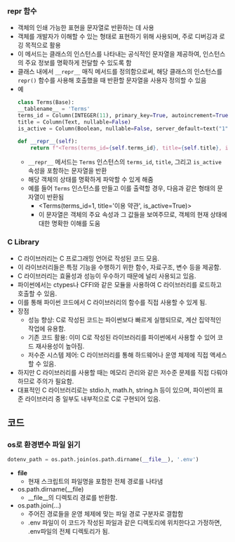 ### repr 함수
- 객체의 인쇄 가능한 표현을 문자열로 반환하는 데 사용
- 객체를 개발자가 이해할 수 있는 형태로 표현하기 위해 사용되며, 주로 디버깅과 로깅 목적으로 활용
- 이 메서드는 클래스의 인스턴스를 나타내는 공식적인 문자열을 제공하여, 인스턴스의 주요 정보를 명확하게 전달할 수 있도록 함
- 클래스 내에서 `__repr__` 매직 메서드를 정의함으로써, 해당 클래스의 인스턴스를 `repr()` 함수를 사용해 호출했을 때 반환할 문자열을 사용자 정의할 수 있음
- 예
    ```python
    class Terms(Base):
    __tablename__ = 'Terms'
    terms_id = Column(INTEGER(11), primary_key=True, autoincrement=True)
    title = Column(Text, nullable=False)
    is_active = Column(Boolean, nullable=False, server_default=text("1"))

    def __repr__(self):
        return f"<Terms(terms_id={self.terms_id}, title={self.title}, is_active={self.is_active})>"
    ```
    - `__repr__` 메서드는 `Terms` 인스턴스의 `terms_id`, `title`, 그리고 `is_active` 속성을 포함하는 문자열을 반환
    - 해당 객체의 상태를 명확하게 파악할 수 있게 해줌
    - 예를 들어 `Terms` 인스턴스를 만들고 이를 출력할 경우, 다음과 같은 형태의 문자열이 반환됨
        - <Terms(terms_id=1, title='이용 약관', is_active=True)>
        - 이 문자열은 객체의 주요 속성과 그 값들을 보여주므로, 객체의 현재 상태에 대한 명확한 이해를 도움

### C Library
- C 라이브러리는 C 프로그래밍 언어로 작성된 코드 모음. 
- 이 라이브러리들은 특정 기능을 수행하기 위한 함수, 자료구조, 변수 등을 제공함. 
- C 라이브러리는 효율성과 성능이 우수하기 때문에 널리 사용되고 있음.
- 파이썬에서는 ctypes나 CFFI와 같은 모듈을 사용하여 C 라이브러리를 로드하고 호출할 수 있음. 
- 이를 통해 파이썬 코드에서 C 라이브러리의 함수를 직접 사용할 수 있게 됨.
- 장점
    - 성능 향상: C로 작성된 코드는 파이썬보다 빠르게 실행되므로, 계산 집약적인 작업에 유용함.
    - 기존 코드 활용: 이미 C로 작성된 라이브러리를 파이썬에서 사용할 수 있어 코드 재사용성이 높아짐.
    - 저수준 시스템 제어: C 라이브러리를 통해 하드웨어나 운영 체제에 직접 액세스할 수 있음.
- 하지만 C 라이브러리를 사용할 때는 메모리 관리와 같은 저수준 문제를 직접 다뤄야 하므로 주의가 필요함.
- 대표적인 C 라이브러리로는 stdio.h, math.h, string.h 등이 있으며, 파이썬의 표준 라이브러리 중 일부도 내부적으로 C로 구현되어 있음.


## 코드

### os로 환경변수 파일 읽기
```python
dotenv_path = os.path.join(os.path.dirname(__file__), '.env')
```
- __file__
    - 현재 스크립트의 파일명을 포함한 전체 경로를 나타냄
- os.path.dirname(__file)
    - __file__의 디렉토리 경로를 반환함.
- os.path.join(...)
    - 주어진 경로들을 운영 체제에 맞는 파일 경로 구분자로 결합함
    - .env 파일이 이 코드가 작성된 파일과 같은 디렉토리에 위치한다고 가정하면, .env파일의 전체 디렉토리가 됨.